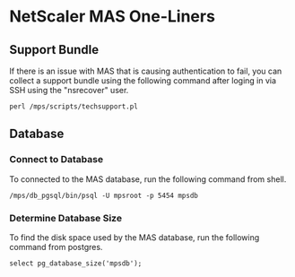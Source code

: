 # NetScaler MAS One-Liners

## Support Bundle
If there is an issue with MAS that is causing authentication to fail, you can collect a support bundle using the following command after loging in via SSH using the "nsrecover" user.

    perl /mps/scripts/techsupport.pl

## Database

### Connect to Database
To connected to the MAS database, run the following command from shell.

    /mps/db_pgsql/bin/psql -U mpsroot -p 5454 mpsdb

### Determine Database Size
To find the disk space used by the MAS database, run the following command from postgres.

    select pg_database_size('mpsdb');
